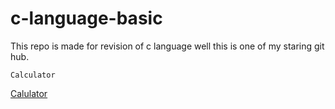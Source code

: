 # c-language-basic
This repo is made for revision of c language
well this is one of my staring git hub.

```
Calculator
```
[Calulator](https://github.com/shreyash00007/c-language-basic/blob/main/Calculator.c)
